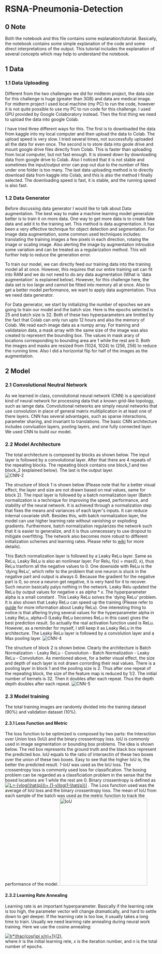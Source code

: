 # RSNA-Pneumonia-Detection

## 0 Note
Both the notebook and this file contains some explanation/tutorial. Basically, the notebook contains some simple explanation of the code and some direct interpretations of the output. This tutorial includes the explanation of several concepts which may help to understand the notebook.  <br />

## 1 Data 

### 1.1 Data Uploading
Different from the two challenges we did for midterm project, the data size for this challenge is huge (greater than 3GB) and data are medical image. For midterm project I used local machine (my PC) to run the code, however it is not quite possible to use my PC to run code for this challenge. I used GPU provided by Google Colaboratory instead. Then the first thing we need to upload the data into google Colab. 

I have tried three different ways for this. The first is to downloaded the data from kaggle into my local computer and then upload the data to Colab. The upload speed is very slow. I tried several times, not successfully uploaded all the data for even once. The second is to store data into goole drive and mount google drive files directly from Colab. This is faster than uploading from local computer, but not fast enough. It is slowed down by downloading data from google drive to Colab. Also I noticed that it is not stable and sometimes the input/output error can pop out due to the number of files under one folder is too many. The last data uploading method is to directly download data from kaggle into Colab, and this is also the method I finally selected. The downloading speed is fast, it is stable, and the running speed is also fast. 

### 1.2 Data Generator
Before discussing data generator I would like to talk about Data augmentation. The best way to make a machine learning model generalize better is to train it on more data. One way to get more data is to create fake data and add it to the training set. This method is data augmentation. It has been a very effective technique for object detection and segmentation. For image data augmentation, some common used techniques includes: translating the training images a few pixels in each direction, rotaing the image or scaling image. Also alerting the image by augmentation introudce some variation and can be treated as a regularization method. This will further help to reduce the generation error. 

To train our model, we can directly feed our training data into the training model all at once. However, this requires that our entire training set can fit into RAM and we do not need to do any data augmentation (What is 'data augmentation' is explained below). However, for this challenge here, the data set is too large and cannot be fitted into memory all at once. Also to get a better model performance, we want to apply data augmentation. Thus we need data generator. 

For Data generator, we start by initializing the number of epoches we are going to train our model and the batch size. Here is the epochs selected is 25 and batch size is 32. Both of these two hyperparameters are limitted by the fact that Colab can only run upto 12 hours and also the memory of Colab. We read each image data as a numpy array. For training and validataion data, a mask array with the same size of the image was also created to represent the bounding box. The values in mask arary of locations corresponding to bounding area are 1 while the rest are 0.  Both the images and masks are resized from (1024, 1024) to (256, 256) to reduce the running time. Also I did a horizontal flip for half of the images as the augmentation. 

## 2 Model
### 2.1 Convolutional Neutral Network
As we learned in class, convolutional neural network (CNN) is a specialized kind of neural network for processing data that a known grid-like topology, such as iamge data. Convolutional networks are simply neural networks that use convolution in place of general matrix mulitiplication in at least one of there layers. CNN has several advantages, such as sparse interactions, parameter sharing, and invariant to translations. The basic CNN architecture includes convluation layers, pooling layers, and one fully connected layer. We used CNN to build our model. 

### 2.2 Model Architecture
The total architecture is composed by blocks as shown below. The input layer is followed by a convolutional layer. After that there are 4 repeats of the repeating blocks. The repeating block contains one block_1 and two block_2 (explained below). The last is the output layer.  
![CNN-2](https://user-images.githubusercontent.com/47232632/57198281-edd00800-6f3e-11e9-9263-702cc170187b.png)

The structure of block 1 is shown below (Please note that for a better visual effect, the layer and size are not drawn based on real values, same for block 2). The input layer is followed by a batch normalization layer (Batch normalization is a technique for improving  the speed, performance, and stability of the neural network. It is achieved through a normalization step that fixes the means and variances of each layer's inputs. It can reduce internal covariate shift. Besides this, with batch normalization layer, the model can use higher learning rate without vanishing or exploding gradients. Furthermore, batch normalization regularizes the network such that it is easier to generalize, and it is thus unnecessary to use dropout to mitigate overfitting. The network also becomes more robust to different initialization schemes and learning rates. Please refer to [wiki](https://en.wikipedia.org/wiki/Batch_normalization) for more details). 

This Batch normalization layer is followed by a Leaky ReLu layer. Same as ReLu, Leaky ReLu is also an nonlinear layer. For Relu, f(x) = max(0, x), thus ReLu tranform all the negative values to 0. One downside with ReLu is the 'dying ReLu', which refer to the problem that one neuron is stuck in the negative part and output is always 0. Because the gradient for the negative part is 0, so once a neuron get negative, it is very hard for it to recover. Such neuron basically palys nothing in the network. Leaky Relu updated the ReLu by output values for negative x as *alpha * x*. The hyperparameter alpha is a small constant . This Leaky ReLu solves the 'dying ReLu' problem. It is also shown that Leaky ReLu can speed up the training (Please refer to [guide](https://medium.com/tinymind/a-practical-guide-to-relu-b83ca804f1f7) for more information about Leaky ReLu). One interesting thing to notice is that aftering trying several values for the hyperparameter alpha in Leaky ReLu, alpha=0 (Leaky ReLu becomes ReLu in this case) gives the best prediction result. So actually the real activation function used is ReLu. However, as a reminder for myself, I still keep it as Leaky ReLu in the architecture.  The Leaky ReLu layer is followed by a convolution layer and a Max pooling layer. 
![CNN-4](https://user-images.githubusercontent.com/47232632/57198648-21149600-6f43-11e9-9a34-e35a1d4fc92f.png)


The structure of block 2 is shown below. Clearly the architecture is Batch Normalization - Leaky ReLu - Convolution - Batch Normalization - Leaky ReLu - Convolution. As mentioned above, for a better visual effect, the size and depth of each layer is not drawn corrording their real values. There is a pooling layer in block 1 and the pooling size is 2. Thus after one repeat of the repeating block, the size of the feature map is reduced by 1/2. The initial number of kernels is 32. Then it doubles after each repeat. Thus the depth depth doubles after each repeat. 
![CNN-5](https://user-images.githubusercontent.com/47232632/57199150-cd597b00-6f49-11e9-994e-7af34fa35a14.png)

### 2.3 Model training 
The total training images are randomly divided into the training dataset (90%) and validation dataset (10%). 
#### 2.3.1 Loss Function and Metric
The loss function to be optimized is composed by two parts: the Interaction over Union loss (IoU) and the binary crossentropy loss. IoU is commonly used in image segmentation or bounding box problems. The idea is shown below. The red box represents the ground truth and the black box represent the predicted box. IoU equals to the ratio of intersectin of these two boxes over the union of these two boxes. Easy to see that the higher IoU is, the better the predicted result. *1-IoU* was used as the IoU loss. The crossentropy loss is commonly used loss for classification. The boxing problem can be regarded as a classficiation problem in the sense that the boxed locations are 1 while the rest are 0. Binary crossentropy is defined as 
<a href="https://www.codecogs.com/eqnedit.php?latex=L=-[ylog(\hat{p}))&plus;&space;(1-y)log(1-\hat{p})]" target="_blank"><img src="https://latex.codecogs.com/svg.latex?L=-[ylog(\hat{p}))&plus;&space;(1-y)log(1-\hat{p})]" title="L=-[ylog(\hat{p}))+ (1-y)log(1-\hat{p})]" /></a> . The Loss function used was the average of IoU loss and the binary crossentropy loss. The mean of IoU from each sample of the batch was used as the metric function to track the performance of the model. 
<img width="289" alt="IoU" src="https://user-images.githubusercontent.com/47232632/57199522-e9f7b200-6f4d-11e9-9696-1f400b7d61c6.png">

#### 2.3.2 Learning Rate Annealing
Learning rate is an important hyperparameter. Basically if the learning rate is too high, the parameter vector will change dramatically, and hard to settle down to get deeper. If the learning rate is too low, it usually takes a long time to train. Usually we need learning rate annealing during neural work training. Here we use the cosine annealing: 

<a href="https://www.codecogs.com/eqnedit.php?latex=lr*\frac{cos(\pi&space;x/n)&plus;1}{2}" target="_blank"><img src="https://latex.codecogs.com/svg.latex?lr*\frac{cos(\pi&space;x/n)&plus;1}{2}" title="lr*\frac{cos(\pi x/n)+1}{2}" /></a>,
<br /> where *lr* is the initial learning rete, *x* is the iteration number, and *n* is the total number of epochs. 




